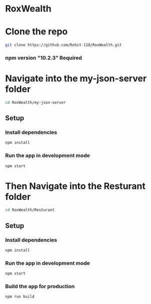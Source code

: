 # RoxWealth


# Clone the repo

```bash
git clone https://github.com/Rohit-118/RoxWealth.git
```
### npm version "10.2.3" Required
# Navigate into the my-json-server folder

```bash
cd RoxWealth/my-json-server
```


## Setup

### Install dependencies

```bash
npm install
```

### Run the app in development mode

```bash
npm start
```


# Then Navigate into the Resturant folder

```bash
cd RoxWealth/Resturant
```

## Setup

### Install dependencies

```bash
npm install
```

### Run the app in development mode

```bash
npm start
```

### Build the app for production

```bash
npm run build
```
